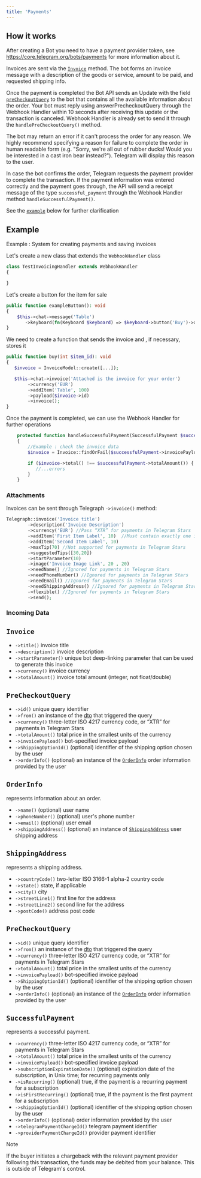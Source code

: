 ```yaml
---
title: 'Payments'
---
```


## How it works

After creating a Bot you need to have a payment provider token, see https://core.telegram.org/bots/payments for more information about it.

Invoices are sent via the [`Invoice`](#invoice) method.  The bot forms an invoice message with a description of the goods or service, 
amount to be paid, and requested shipping info.

Once the payment is completed  the Bot API sends an Update with the field [`preCheckoutQuery`](#precheckoutquery) to the bot that
contains all the available information about the order. Your bot must reply using answerPrecheckoutQuery through the Webhook Handler  within 
10 seconds after receiving this update or the transaction is canceled. Webhook Handler is already set to send it through the ```handlePreCheckoutQuery()``` method.

The bot may return an error if it can't process the order for any reason. We highly recommend specifying a reason for
failure to complete the order in human readable form (e.g. "Sorry, we're all out of rubber ducks! Would you be interested 
in a cast iron bear instead?"). Telegram will display this reason to the user.

In case the bot confirms the order, Telegram requests the payment provider to complete the transaction. 
If the payment information was entered correctly and the payment goes through, the API will send a receipt
message of the type ```successful_payment``` through the Webhook Handler method  ```handleSuccessfulPayment()```.

See the [`example`](#example) below for further clarification


## Example

Example : System for creating payments and saving invoices  

Let's create a new class that extends the ```WebhookHandler``` class

```php
class TestInvoicingHandler extends WebhookHandler
{

}
```

Let's create a button for the item for sale

```php
public function exampleButton(): void
{
    $this->chat->message('Table')
       ->keyboard(fn(Keyboard $keyboard) => $keyboard->button('Buy')->action('buy')->param('item_id', 42));
}
```

We need to create a function that sends the invoice and , if necessary, stores it

```php
public function buy(int $item_id): void
{
   $invoice = InvoiceModel::create([...]);

   $this->chat->invoice('Attached is the invoice for your order')
        ->currency('EUR')
        ->addItem('Table', 100)
        ->payload($invoice->id)
        ->invoice();
}
```

Once the payment is completed, we can use the Webhook Handler for further operations

```php
    protected function handleSuccessfulPayment(SuccessfulPayment $successfulPayment): void
    {
        //Example : check the invoice data
        $invoice = Invoice::findOrFail($successfulPayment->invoicePayload());

        if ($invoice->total() !== $successfulPayment->totalAmount()) {
           //...errors
        }
    }
```


### Attachments

Invoices can be sent through Telegraph `->invoice()` method:

```php
Telegraph::invoice('Invoice title')
        ->description('Invoice Description')
        ->currency('EUR') //Pass “XTR” for payments in Telegram Stars
        ->addItem('First Item Label', 10)  //Must contain exactly one item for payments in Telegram Stars
        ->addItem('Second Item Label', 10) 
        ->maxTip(70) //Not supported for payments in Telegram Stars
        ->suggestedTips([30,20])
        ->startParameter(10)
        ->image('Invoice Image Link', 20 , 20)
        ->needName() //Ignored for payments in Telegram Stars
        ->needPhoneNumber() //Ignored for payments in Telegram Stars
        ->needEmail() //Ignored for payments in Telegram Stars
        ->needShippingAddress() //Ignored for payments in Telegram Stars
        ->flexible() //Ignored for payments in Telegram Stars
        ->send();
```

### Incoming Data

## `Invoice`

- `->title()` invoice title
- `->description()` invoice description
- `->startParameter()` unique bot deep-linking parameter that can be used to generate this invoice
- `->currency()` invoice currency
- `->totalAmount()` invoice total amount (integer, not float/double)


## `PreCheckoutQuery`

- `->id()` unique query identifier
- `->from()` an instance of the [dto](9.dto.md#user) that triggered the query
- `->currency()` three-letter ISO 4217 currency code, or “XTR” for payments in Telegram Stars
- `->totalAmount()` total price in the smallest units of the currency
- `->invoicePayload()` bot-specified invoice payload
- `->ShippingOptionId()` (optional) identifier of the shipping option chosen by the user
- `->orderInfo()` (optional) an instance of the [`OrderInfo`](#orderinfo) order information provided by the user

## `OrderInfo`

represents information about an order.

- `->name()` (optional) user name
- `->phoneNumber()` (optional) user's phone number
- `->email()` (optional) user email
- `->shippingAddress()` (optional) an instance of [`ShippingAddress`](#shippingAddress) user shipping address


## `ShippingAddress`

represents a shipping address.

- `->countryCode()` two-letter ISO 3166-1 alpha-2 country code
- `->state()` state, if applicable
- `->city()` city
- `->streetLine1()` first line for the address
- `->streetLine2()` second line for the address
- `->postCode()` address post code

## `PreCheckoutQuery`

- `->id()` unique query identifier
- `->from()` an instance of the [dto](9.dto.md#user) that triggered the query
- `->currency()` three-letter ISO 4217 currency code, or “XTR” for payments in Telegram Stars
- `->totalAmount()` total price in the smallest units of the currency
- `->invoicePayload()` bot-specified invoice payload
- `->ShippingOptionId()` (optional) identifier of the shipping option chosen by the user
- `->orderInfo()` (optional) an instance of the [`OrderInfo`](#orderinfo) order information provided by the user


## `SuccessfulPayment`

represents a successful payment.

- `->currency()` three-letter ISO 4217 currency code, or “XTR” for payments in Telegram Stars
- `->totalAmount()` total price in the smallest units of the currency
- `->invoicePayload()` bot-specified invoice payload
- `->subscriptionExpirationDate()` (optional) expiration date of the subscription, in Unix time; for recurring payments only
- `->isRecurring()` (optional) true, if the payment is a recurring payment for a subscription
- `->isFirstRecurring()` (optional) true, if the payment is the first payment for a subscription
- `->shippingOptionId()` (optional) identifier of the shipping option chosen by the user
- `->orderInfo()` (optional) order information provided by the user
- `->telegramPaymentChargeId()` telegram payment identifier
- `->providerPaymentChargeId()` provider payment identifier

> [!NOTE]
> If the buyer initiates a chargeback with the relevant payment provider following this transaction, the funds may be debited from your balance. This is outside of Telegram's control.
